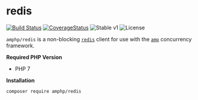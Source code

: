 # redis

[![Build Status](https://img.shields.io/travis/amphp/redis/master.svg?style=flat-square)](https://travis-ci.org/amphp/redis)
[![CoverageStatus](https://img.shields.io/coveralls/amphp/redis/master.svg?style=flat-square)](https://coveralls.io/github/amphp/redis?branch=master)
![Stable v1](https://img.shields.io/badge/api-unstable-orange.svg?style=flat-square)
![License](https://img.shields.io/badge/license-MIT-blue.svg?style=flat-square)

`amphp/redis` is a non-blocking [`redis`](http://redis.io) client for use with the [`amp`](https://github.com/amphp/amp) concurrency framework.

**Required PHP Version**

- PHP 7

**Installation**

```bash
composer require amphp/redis
```
